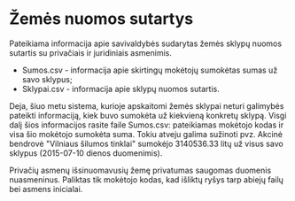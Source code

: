# Žemės nuomos sutartys

Pateikiama informacija apie savivaldybės sudarytas žemės sklypų nuomos sutartis su privačiais ir juridiniais asmenimis.

- Sumos.csv - informacija apie skirtingų mokėtojų sumokėtas sumas už savo sklypus;
- Sklypai.csv - informacija apie sklypų nuomos sutartis.

Deja, šiuo metu sistema, kurioje apskaitomi žemės sklypai neturi galimybės pateikti informaciją, kiek buvo sumokėta už kiekvieną konkretų sklypą. Visgi dalį šios informacijos rasite faile Sumos.csv: pateikiamas mokėtojo kodas ir visa šio mokėtojo sumokėta suma.
Tokiu atveju galima sužinoti pvz. Akcinė bendrovė "Vilniaus šilumos tinklai" sumokėjo 3140536.33 litų už visus savo sklypus (2015-07-10 dienos duomenimis).

Privačių asmenų išsinuomavusių žemę privatumas saugomas duomenis nuasmeninus. Paliktas tik mokėtojo kodas, kad išliktų ryšys tarp abiejų failų bei asmens inicialai.
